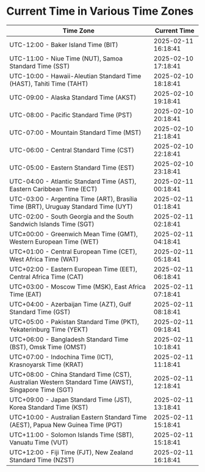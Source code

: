 # Current Time in Various Time Zones

| Time Zone | Current Time |
|-----------|--------------|
| UTC-12:00 - Baker Island Time (BIT) | 2025-02-11 16:18:41 |
| UTC-11:00 - Niue Time (NUT), Samoa Standard Time (SST) | 2025-02-10 17:18:41 |
| UTC-10:00 - Hawaii-Aleutian Standard Time (HAST), Tahiti Time (TAHT) | 2025-02-10 18:18:41 |
| UTC-09:00 - Alaska Standard Time (AKST) | 2025-02-10 19:18:41 |
| UTC-08:00 - Pacific Standard Time (PST) | 2025-02-10 20:18:41 |
| UTC-07:00 - Mountain Standard Time (MST) | 2025-02-10 21:18:41 |
| UTC-06:00 - Central Standard Time (CST) | 2025-02-10 22:18:41 |
| UTC-05:00 - Eastern Standard Time (EST) | 2025-02-10 23:18:41 |
| UTC-04:00 - Atlantic Standard Time (AST), Eastern Caribbean Time (ECT) | 2025-02-11 00:18:41 |
| UTC-03:00 - Argentina Time (ART), Brasília Time (BRT), Uruguay Standard Time (UYT) | 2025-02-11 01:18:41 |
| UTC-02:00 - South Georgia and the South Sandwich Islands Time (SGT) | 2025-02-11 02:18:41 |
| UTC±00:00 - Greenwich Mean Time (GMT), Western European Time (WET) | 2025-02-11 04:18:41 |
| UTC+01:00 - Central European Time (CET), West Africa Time (WAT) | 2025-02-11 05:18:41 |
| UTC+02:00 - Eastern European Time (EET), Central Africa Time (CAT) | 2025-02-11 06:18:41 |
| UTC+03:00 - Moscow Time (MSK), East Africa Time (EAT) | 2025-02-11 07:18:41 |
| UTC+04:00 - Azerbaijan Time (AZT), Gulf Standard Time (GST) | 2025-02-11 08:18:41 |
| UTC+05:00 - Pakistan Standard Time (PKT), Yekaterinburg Time (YEKT) | 2025-02-11 09:18:41 |
| UTC+06:00 - Bangladesh Standard Time (BST), Omsk Time (OMST) | 2025-02-11 10:18:41 |
| UTC+07:00 - Indochina Time (ICT), Krasnoyarsk Time (KRAT) | 2025-02-11 11:18:41 |
| UTC+08:00 - China Standard Time (CST), Australian Western Standard Time (AWST), Singapore Time (SGT) | 2025-02-11 12:18:41 |
| UTC+09:00 - Japan Standard Time (JST), Korea Standard Time (KST) | 2025-02-11 13:18:41 |
| UTC+10:00 - Australian Eastern Standard Time (AEST), Papua New Guinea Time (PGT) | 2025-02-11 15:18:41 |
| UTC+11:00 - Solomon Islands Time (SBT), Vanuatu Time (VUT) | 2025-02-11 15:18:41 |
| UTC+12:00 - Fiji Time (FJT), New Zealand Standard Time (NZST) | 2025-02-11 16:18:41 |
